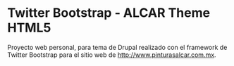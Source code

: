 Twitter Bootstrap - ALCAR Theme HTML5
===========================================

Proyecto web personal, para tema de Drupal realizado con el framework de Twitter Bootstrap para el sitio web de http://www.pinturasalcar.com.mx.